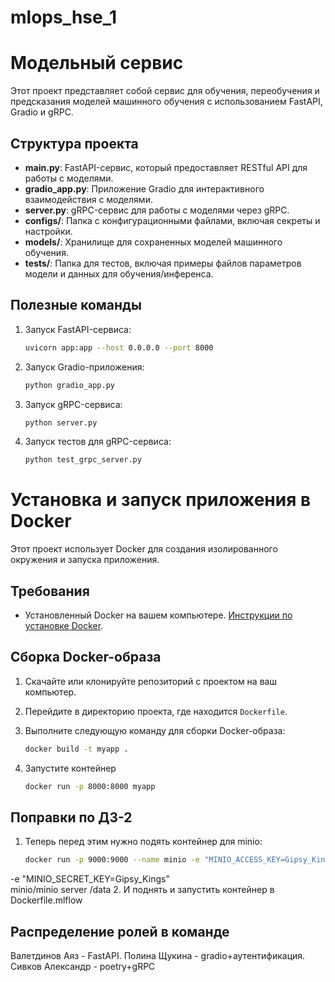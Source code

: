 # mlops_hse_1

# Модельный сервис

Этот проект представляет собой сервис для обучения, переобучения и предсказания моделей машинного обучения с использованием FastAPI, Gradio и gRPC.

## Структура проекта

- **main.py**: FastAPI-сервис, который предоставляет RESTful API для работы с моделями.
- **gradio_app.py**: Приложение Gradio для интерактивного взаимодействия с моделями.
- **server.py**: gRPC-сервис для работы с моделями через gRPC.
- **configs/**: Папка с конфигурационными файлами, включая секреты и настройки.
- **models/**: Хранилище для сохраненных моделей машинного обучения.
- **tests/**: Папка для тестов, включая примеры файлов параметров модели и данных для обучения/инференса.

## Полезные команды

1. Запуск FastAPI-сервиса:
   ```bash
   uvicorn app:app --host 0.0.0.0 --port 8000
2. Запуск Gradio-приложения:
   ```bash
   python gradio_app.py
3. Запуск gRPC-сервиса:
   ```bash
   python server.py
4. Запуск тестов для gRPC-сервиса:
   ```bash
   python test_grpc_server.py

# Установка и запуск приложения в Docker

Этот проект использует Docker для создания изолированного окружения и запуска приложения.

## Требования

- Установленный Docker на вашем компьютере. [Инструкции по установке Docker](https://docs.docker.com/get-docker/).

## Сборка Docker-образа

1. Скачайте или клонируйте репозиторий с проектом на ваш компьютер.
2. Перейдите в директорию проекта, где находится `Dockerfile`.
3. Выполните следующую команду для сборки Docker-образа:

   ```bash
   docker build -t myapp .
4. Запустите контейнер

   ```bash
   docker run -p 8000:8000 myapp


## Поправки по ДЗ-2
1. Теперь перед этим нужно подять контейнер для minio:

   ```bash
   docker run -p 9000:9000 --name minio -e "MINIO_ACCESS_KEY=Gipsy_Kings" 
  -e "MINIO_SECRET_KEY=Gipsy_Kings" \
  minio/minio server /data
2. И поднять и запустить контейнер в Dockerfile.mlflow
## Распределение ролей в команде
Валетдинов Аяз -  FastAPI. Полина Щукина - gradio+аутентификация. Сивков Александр - poetry+gRPC
